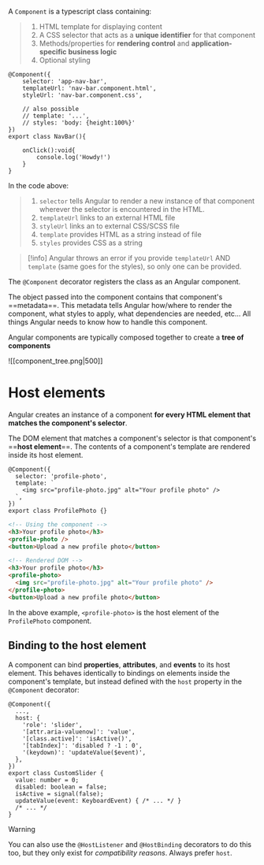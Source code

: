 A `Component` is a typescript class containing:

> 1. HTML template for displaying content
> 2. A CSS selector that acts as a **unique identifier** for that component
> 3. Methods/properties for **rendering control** and **application-specific business logic**
> 4. Optional styling

```angular-ts title="nav-bar.component.ts"
@Component({
	selector: 'app-nav-bar',
	templateUrl: 'nav-bar.component.html',
	styleUrl: 'nav-bar.component.css',

	// also possible
	// template: '...',
	// styles: 'body: {height:100%}'
})
export class NavBar(){

	onClick():void{
		console.log('Howdy!')
	}
}
```


In the code above:

> 1. `selector` tells Angular to render a new instance of that component wherever the selector is encountered in the HTML. 
> 2. `templateUrl` links to an external HTML file
> 3. `styleUrl` links an to external CSS/SCSS file
> 4. `template` provides HTML as a string instead of file
> 5. `styles` provides CSS as a string

>[!info]
>Angular throws an error if you provide `templateUrl` AND `template` (same goes for the styles), so only one can be provided.

The `@Component` decorator registers the class as an Angular component.

The object passed into the component contains that component's ==metadata==. This metadata tells Angular how/where to render the component, what styles to apply, what dependencies are needed, etc... All things Angular needs to know how to handle this component.


Angular components are typically composed together to create a **tree of components**

![[component_tree.png|500]]

# Host elements

Angular creates an instance of a component **for every HTML element that matches the component's selector**. 

The DOM element that matches a component's selector is that component's ==**host element**==. The contents of a component's template are rendered inside its host element.

```angular-ts
@Component({
  selector: 'profile-photo',
  template: `
    <img src="profile-photo.jpg" alt="Your profile photo" />
  `,
})
export class ProfilePhoto {}
```

```html
<!-- Using the component -->
<h3>Your profile photo</h3>
<profile-photo />
<button>Upload a new profile photo</button>
```

```html
<!-- Rendered DOM -->
<h3>Your profile photo</h3>
<profile-photo>
  <img src="profile-photo.jpg" alt="Your profile photo" />
</profile-photo>
<button>Upload a new profile photo</button>
```

In the above example, `<profile-photo>` is the host element of the `ProfilePhoto` component.

## Binding to the host element

A component can bind **properties**, **attributes**, and **events** to its host element. This behaves identically to bindings on elements inside the component's template, but instead defined with the `host` property in the `@Component` decorator:

```angular-ts
@Component({
  ...,
  host: {
    'role': 'slider',
    '[attr.aria-valuenow]': 'value',
    '[class.active]': 'isActive()',
    '[tabIndex]': 'disabled ? -1 : 0',
    '(keydown)': 'updateValue($event)',
  },
})
export class CustomSlider {
  value: number = 0;
  disabled: boolean = false;
  isActive = signal(false);
  updateValue(event: KeyboardEvent) { /* ... */ }
  /* ... */
}
```

>[!warning]
> You can also use the `@HostListener` and `@HostBinding` decorators to do this too, but they only exist for _compatibility reasons_. Always prefer `host`.

